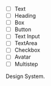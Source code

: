 - [ ] Text
- [ ] Heading
- [ ] Box
- [ ] Button
- [ ] Text Input
- [ ] TextArea
- [ ] Checkbox
- [ ] Avatar
- [ ] Multistep

Design System.
